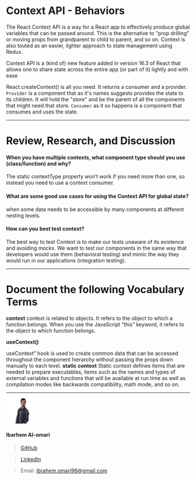 Context API - Behaviors
===

The React Context API is a way for a React app to effectively produce global variables that can be passed around. This is the alternative to "prop drilling" or moving props from grandparent to child to parent, and so on. Context is also touted as an easier, lighter approach to state management using Redux.

Context API is a (kind of) new feature added in version 16.3 of React that allows one to share state across the entire app (or part of it) lightly and with ease

React.createContext() is all you need. It returns a consumer and a provider. `Provider` is a component that as it's names suggests provides the state to its children. It will hold the "store" and be the parent of all the components that might need that store. `Consumer` as it so happens is a component that consumes and uses the state.

---

Review, Research, and Discussion
===



#### When you have multiple contexts, what component type should you use (class/function) and why?

The static contextType property won’t work if you need more than one, so instead you need to use a context consumer.
#### What are some good use cases for using the Context API for global state?
 when some data needs to be accessible by many components at different nesting levels.

#### How can you best test context?
The best way to test Context is to make our tests unaware of its existence and avoiding mocks. We want to test our components in the same way that developers would use them (behavioral testing) and mimic the way they would run in our applications (integration testing).

---

Document the following Vocabulary Terms
===



**context**
context is related to objects. It refers to the object to which a function belongs. When you use the JavaScript “this” keyword, it refers to the object to which function belongs.

**useContext()**

useContext” hook is used to create common data that can be accessed throughout the component hierarchy without passing the props down manually to each level.
**static context**
Static context defines items that are needed to prepare executables, items such as the names and types of external variables and functions that will be available at run time as well as compilation modes like backwards compatibility, math mode, and so on.


---

![](ibrahem.png) 
#### **Ibarhem Al-omari**
> [GitHub](https://github.com/ibrahemomari)

>[LinkedIn](https://www.linkedin.com/in/ibrahem-omari-5967a5198/)

> Email: ibrahem.omari96@gmail.com